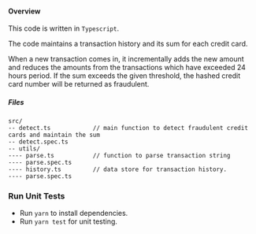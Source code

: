 #### Overview

This code is written in `Typescript`.

The code maintains a transaction history and its sum for each credit card. 

When a new transaction comes in, it incrementally adds the new amount and reduces the amounts from the transactions which have exceeded 24 hours period. If the sum exceeds the given threshold, the hashed credit card number will be returned as fraudulent.

##### Files

```
src/
-- detect.ts            // main function to detect fraudulent credit cards and maintain the sum
-- detect.spec.ts
-- utils/              
---- parse.ts           // function to parse transaction string
---- parse.spec.ts
---- history.ts         // data store for transaction history.
---- parse.spec.ts
```

### Run Unit Tests

- Run `yarn` to install dependencies.
- Run `yarn test` for unit testing.
